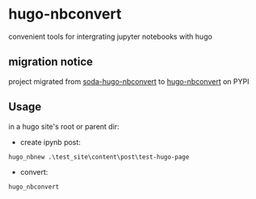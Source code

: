 # hugo-nbconvert
convenient tools for intergrating jupyter notebooks with hugo

## migration notice

project migrated from [soda-hugo-nbconvert][1] to [hugo-nbconvert][2] on PYPI

[1]: https://pypi.org/project/soda-hugo-nbconvert/
[2]: https://pypi.org/project/hugo-nbconvert/

## Usage

in a hugo site's root or parent dir:

- create ipynb post:
```
hugo_nbnew .\test_site\content\post\test-hugo-page
```

- convert:
```
hugo_nbconvert
```
